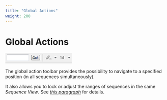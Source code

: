 ```yaml
---
title: "Global Actions"
weight: 200
---
```


# Global Actions

![](/images/65929375/65929376.png)

The global action toolbar provides the possibility to navigate to a specified position (in all sequences simultaneously).

It also allows you to lock or adjust the ranges of sequences in the same _Sequence View_. See [_this paragraph_](manipulating-sequence/locking-and-synchronize-ranges-of-several-sequences) for details.